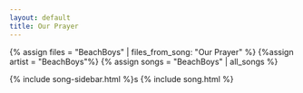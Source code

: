 ```yaml
---
layout: default
title: Our Prayer
---
```


{% assign files = "BeachBoys" | files_from_song: "Our Prayer" %}
{%assign artist = "BeachBoys"%}
{% assign songs = "BeachBoys" | all_songs %}

{% include song-sidebar.html %}s
{% include song.html %}
